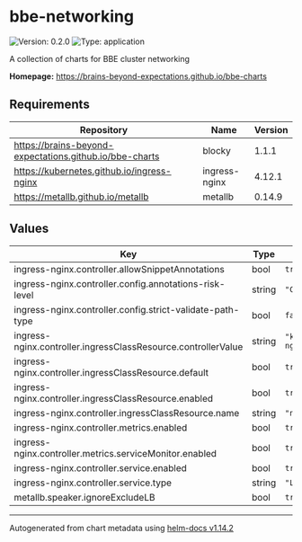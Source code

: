 # bbe-networking

![Version: 0.2.0](https://img.shields.io/badge/Version-0.2.0-informational?style=flat-square) ![Type: application](https://img.shields.io/badge/Type-application-informational?style=flat-square)

A collection of charts for BBE cluster networking

**Homepage:** <https://brains-beyond-expectations.github.io/bbe-charts>

## Requirements

| Repository | Name | Version |
|------------|------|---------|
| https://brains-beyond-expectations.github.io/bbe-charts | blocky | 1.1.1 |
| https://kubernetes.github.io/ingress-nginx | ingress-nginx | 4.12.1 |
| https://metallb.github.io/metallb | metallb | 0.14.9 |

## Values

| Key | Type | Default | Description |
|-----|------|---------|-------------|
| ingress-nginx.controller.allowSnippetAnnotations | bool | `true` |  |
| ingress-nginx.controller.config.annotations-risk-level | string | `"Critical"` |  |
| ingress-nginx.controller.config.strict-validate-path-type | bool | `false` |  |
| ingress-nginx.controller.ingressClassResource.controllerValue | string | `"k8s.io/ingress-nginx"` |  |
| ingress-nginx.controller.ingressClassResource.default | bool | `true` |  |
| ingress-nginx.controller.ingressClassResource.enabled | bool | `true` |  |
| ingress-nginx.controller.ingressClassResource.name | string | `"nginx"` |  |
| ingress-nginx.controller.metrics.enabled | bool | `true` |  |
| ingress-nginx.controller.metrics.serviceMonitor.enabled | bool | `true` |  |
| ingress-nginx.controller.service.enabled | bool | `true` |  |
| ingress-nginx.controller.service.type | string | `"LoadBalancer"` |  |
| metallb.speaker.ignoreExcludeLB | bool | `true` |  |

----------------------------------------------
Autogenerated from chart metadata using [helm-docs v1.14.2](https://github.com/norwoodj/helm-docs/releases/v1.14.2)
